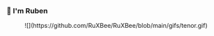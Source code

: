 ### 👋 I'm Ruben  

<center>![](https://github.com/RuXBee/RuXBee/blob/main/gifs/tenor.gif)</center>

